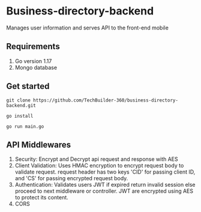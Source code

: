 # Business-directory-backend
Manages user information and serves API to the front-end mobile

## Requirements
1. Go version 1.17
2. Mongo database

## Get started
`git clone https://github.com/TechBuilder-360/business-directory-backend.git`

`go install`

`go run main.go`

## API Middlewares
1. Security: Encrypt and Decrypt api request and response with AES
2. Client Validation: Uses HMAC encryption to encrypt request body to validate request. request header has two keys 'CID' for passing client ID, and 'CS' for passing encrypted request body.
3. Authentication: Validates users JWT if expired return invalid session else proceed to next middleware or controller. JWT are encrypted using AES to protect its content. 
4. CORS